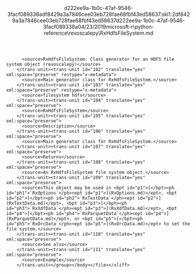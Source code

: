 <?xml version="1.0"?><xliff version="1.2" xmlns="urn:oasis:names:tc:xliff:document:1.2" xmlns:xsi="http://www.w3.org/2001/XMLSchema-instance" xsi:schemaLocation="urn:oasis:names:tc:xliff:document:1.2 xliff-core-1.2-transitional.xsd"><file datatype="xml" original="RxHdfsFileSystem.md" source-language="en-US" target-language="en-US"><header><tool tool-id="mdxliff" tool-name="mdxliff" tool-version="1.0-1931010" tool-company="Microsoft" /><xliffext:skl_file_name xmlns:xliffext="urn:microsoft:content:schema:xliffextensions">d222ee9a-1b0c-47af-9546-3facf089338adf8429a3a7846cee03eb728fae68fbf43ed58637.skl</xliffext:skl_file_name><xliffext:version xmlns:xliffext="urn:microsoft:content:schema:xliffextensions">1.2</xliffext:version><xliffext:ms.openlocfilehash xmlns:xliffext="urn:microsoft:content:schema:xliffextensions">df8429a3a7846cee03eb728fae68fbf43ed58637</xliffext:ms.openlocfilehash><xliffext:ms.sourcegitcommit xmlns:xliffext="urn:microsoft:content:schema:xliffextensions">d222ee9a-1b0c-47af-9546-3facf089338a</xliffext:ms.sourcegitcommit><xliffext:ms.lasthandoff xmlns:xliffext="urn:microsoft:content:schema:xliffextensions">04/23/2019</xliffext:ms.lasthandoff><xliffext:ms.openlocfilepath xmlns:xliffext="urn:microsoft:content:schema:xliffextensions">microsoft-r\python-reference\revoscalepy\RxHdfsFileSystem.md</xliffext:ms.openlocfilepath></header><body><group id="content" extype="content"><trans-unit id="101" translate="yes" xml:space="preserve" restype="x-metadata">
          <source>RxHdfsFileSystem: Class generator for an HDFS file system object (revoscalepy)</source>
        </trans-unit><trans-unit id="102" translate="yes" xml:space="preserve" restype="x-metadata">
          <source>Main generator class for RxHdfsFileSystem.</source>
        </trans-unit><trans-unit id="103" translate="yes" xml:space="preserve" restype="x-metadata">
          <source>filesystem hdfs</source>
        </trans-unit><trans-unit id="104" translate="yes" xml:space="preserve">
          <source>RxHdfsFileSystem</source>
        </trans-unit><trans-unit id="105" translate="yes" xml:space="preserve">
          <source>Description</source>
        </trans-unit><trans-unit id="106" translate="yes" xml:space="preserve">
          <source>Main generator class for RxHdfsFileSystem.</source>
        </trans-unit><trans-unit id="107" translate="yes" xml:space="preserve">
          <source>Returns</source>
        </trans-unit><trans-unit id="108" translate="yes" xml:space="preserve">
          <source>An RxHdfsFileSystem file system object.</source>
        </trans-unit><trans-unit id="109" translate="yes" xml:space="preserve">
          <source>This object may be used in <bpt id="p1">[</bpt><ph id="ph1">`RxOptions`</ph><ept id="p1">](RxOptions.md)</ept>, <bpt id="p2">[</bpt><ph id="ph2">`RxTextData`</ph><ept id="p2">](RxTextData.md)</ept>, <bpt id="p3">[</bpt><ph id="ph3">`RxXdfData`</ph><ept id="p3">](RxXdfData.md)</ept>, <bpt id="p4">[</bpt><ph id="ph4">`RxParquetData`</ph><ept id="p4">](RxParquetData.md)</ept>, or <bpt id="p5">[</bpt><ph id="ph5">`RxOrcData`</ph><ept id="p5">](RxOrcData.md)</ept> to set the file system.</source>
        </trans-unit><trans-unit id="110" translate="yes" xml:space="preserve">
          <source>See also</source>
        </trans-unit><trans-unit id="111" translate="yes" xml:space="preserve">
          <source>Example</source>
        </trans-unit></group></body></file></xliff>